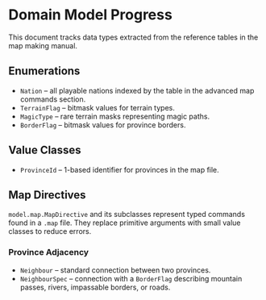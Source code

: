 # Domain Model Progress

This document tracks data types extracted from the reference tables in the map making manual.

## Enumerations

- `Nation` – all playable nations indexed by the table in the advanced map commands section.
- `TerrainFlag` – bitmask values for terrain types.
- `MagicType` – rare terrain masks representing magic paths.
- `BorderFlag` – bitmask values for province borders.

## Value Classes

- `ProvinceId` – 1-based identifier for provinces in the map file.

## Map Directives

`model.map.MapDirective` and its subclasses represent typed commands found in a `.map` file. They replace primitive arguments with small value classes to reduce errors.

### Province Adjacency

- `Neighbour` – standard connection between two provinces.
- `NeighbourSpec` – connection with a `BorderFlag` describing mountain passes, rivers, impassable borders, or roads.
